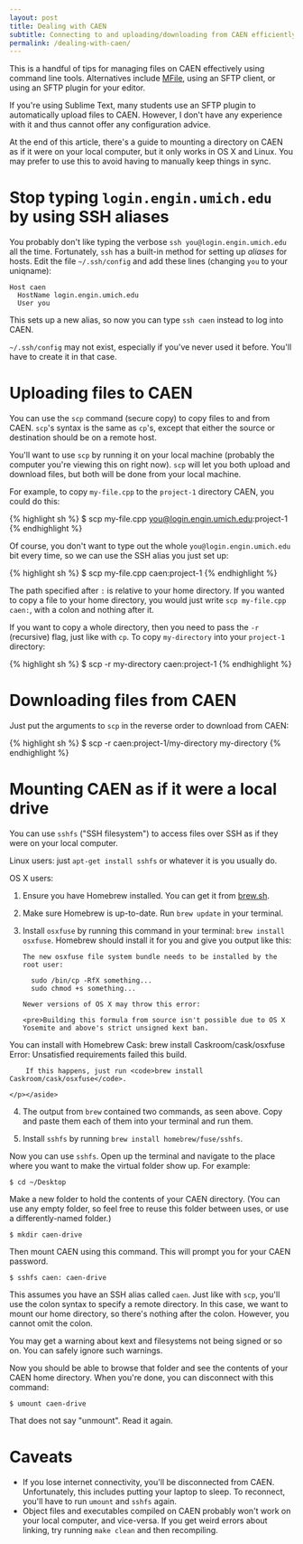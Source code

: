 ```yaml
---
layout: post
title: Dealing with CAEN
subtitle: Connecting to and uploading/downloading from CAEN efficiently.
permalink: /dealing-with-caen/
---
```

This is a handful of tips for managing files on CAEN effectively using command
line tools. Alternatives include [MFile][mfile], using an SFTP
client, or using an SFTP plugin for your editor.

  [mfile]: http://mfile.umich.edu

If you're using Sublime Text, many students use an SFTP plugin to automatically
upload files to CAEN. However, I don't have any experience with it and thus
cannot offer any configuration advice.

At the end of this article, there's a guide to mounting a directory on CAEN as
if it were on your local computer, but it only works in OS X and Linux. You may
prefer to use this to avoid having to manually keep things in sync.

# Stop typing `login.engin.umich.edu` by using SSH aliases

You probably don't like typing the verbose `ssh you@login.engin.umich.edu` all
the time. Fortunately, `ssh` has a built-in method for setting up *aliases* for
hosts. Edit the file `~/.ssh/config` and add these lines (changing `you` to
your uniqname):

    Host caen
      HostName login.engin.umich.edu
      User you

This sets up a new alias, so now you can type `ssh caen` instead to log into
CAEN.

<aside class="aside-warning"><p>

<code>~/.ssh/config</code> may not exist, especially if you've never used it
before. You'll have to create it in that case.

</p></aside>

# Uploading files to CAEN

You can use the `scp` command (secure copy) to copy files to and from CAEN.
`scp`'s syntax is the same as `cp`'s, except that either the source or
destination should be on a remote host.

<aside class="aside-warning"><p>

You'll want to use <code>scp</code> by running it on your local machine
(probably the computer you're viewing this on right now). <code>scp</code> will
let you both upload and download files, but both will be done from your local
machine.

</p></aside>

For example, to copy `my-file.cpp` to the `project-1` directory CAEN, you could
do this:

{% highlight sh %}
$ scp my-file.cpp you@login.engin.umich.edu:project-1
{% endhighlight %}

Of course, you don't want to type out the whole `you@login.engin.umich.edu` bit
every time, so we can use the SSH alias you just set up:

{% highlight sh %}
$ scp my-file.cpp caen:project-1
{% endhighlight %}

<aside class="aside-tip"><p>

The path specified after <code>:</code> is relative to your home directory. If
you wanted to copy a file to your home directory, you would just write <code>scp
my-file.cpp caen:</code>, with a colon and nothing after it.

</p></aside>

If you want to copy a whole directory, then you need to pass the `-r`
(recursive) flag, just like with `cp`. To copy `my-directory` into your
`project-1` directory:

{% highlight sh %}
$ scp -r my-directory caen:project-1
{% endhighlight %}

# Downloading files from CAEN

Just put the arguments to `scp` in the reverse order to download from CAEN:

{% highlight sh %}
$ scp -r caen:project-1/my-directory my-directory
{% endhighlight %}

# Mounting CAEN as if it were a local drive

You can use `sshfs` ("SSH filesystem") to access files over SSH
as if they were on your local computer.

Linux users: just `apt-get install sshfs` or whatever it is you usually do.

OS X users:

 1. Ensure you have Homebrew installed. You can get it from
    [brew.sh](http://brew.sh).

 2. Make sure Homebrew is up-to-date. Run `brew update` in your terminal.

 3. Install `osxfuse` by running this command in your terminal: `brew install
    osxfuse`.  Homebrew should install it for you and give you output like
this:

        The new osxfuse file system bundle needs to be installed by the root user:

          sudo /bin/cp -RfX something...
          sudo chmod +s something...

    <aside class="aside-warning"><p>

        Newer versions of OS X may throw this error:

        <pre>Building this formula from source isn't possible due to OS X Yosemite and above's strict unsigned kext ban.
You can install with Homebrew Cask:
brew install Caskroom/cask/osxfuse
Error: Unsatisfied requirements failed this build.</pre>

        If this happens, just run <code>brew install Caskroom/cask/osxfuse</code>.

    </p></aside>

 4. The output from `brew` contained two commands, as seen above. Copy and paste
    them each of them into your terminal and run them.

 5. Install `sshfs` by running `brew install homebrew/fuse/sshfs`.

Now you can use `sshfs`. Open up the terminal and navigate to the place where
you want to make the virtual folder show up. For example:

    $ cd ~/Desktop

Make a new folder to hold the contents of your CAEN directory. (You can use any
empty folder, so feel free to reuse this folder between uses, or use a
differently-named folder.)

    $ mkdir caen-drive

Then mount CAEN using this command. This will prompt you for your CAEN password.

    $ sshfs caen: caen-drive

<aside class="aside-warning"><p>

This assumes you have an SSH alias called <code>caen</code>. Just like with
<code>scp</code>, you'll use the colon syntax to specify a remote directory. In
this case, we want to mount our home directory, so there's nothing after the
colon. However, you cannot omit the colon.

</p></aside>

<aside class="aside-warning"><p>

You may get a warning about kext and filesystems not being signed or so on. You
can safely ignore such warnings.

</p></aside>

Now you should be able to browse that folder and see the contents of your CAEN
home directory. When you're done, you can disconnect with this command:

    $ umount caen-drive

<aside class="aside-warning"><p>

That does not say "unmount". Read it again.

</p></aside>

# Caveats

<aside class="aside-critical"><ul>

<li>If you lose internet connectivity, you'll be disconnected from CAEN.
Unfortunately, this includes putting your laptop to sleep. To reconnect, you'll
have to run <code>umount</code> and <code>sshfs</code> again.</li>

<li>Object files and executables compiled on CAEN probably won't work on your
local computer, and vice-versa. If you get weird errors about linking, try
running <code>make clean</code> and then recompiling.</li>

</ul></aside>
